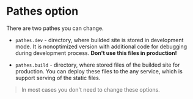 # Pathes option

There are two pathes you can change. 

* `pathes.dev` - directory, where builded site is stored in development mode. It is nonoptimized version with additional code for debugging during development process. **Don't use this files in production!**

* `pathes.build` - directory, where stored files of the builded site for production. You can deploy these files to the any service, which is support serving of the static files.

> In most cases you don't need to change these options.
